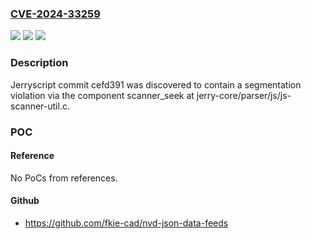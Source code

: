 ### [CVE-2024-33259](https://cve.mitre.org/cgi-bin/cvename.cgi?name=CVE-2024-33259)
![](https://img.shields.io/static/v1?label=Product&message=n%2Fa&color=blue)
![](https://img.shields.io/static/v1?label=Version&message=n%2Fa&color=blue)
![](https://img.shields.io/static/v1?label=Vulnerability&message=n%2Fa&color=brighgreen)

### Description

Jerryscript commit cefd391 was discovered to contain a segmentation violation via the component scanner_seek at jerry-core/parser/js/js-scanner-util.c.

### POC

#### Reference
No PoCs from references.

#### Github
- https://github.com/fkie-cad/nvd-json-data-feeds

